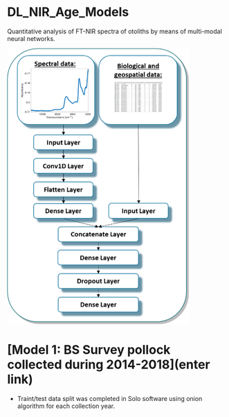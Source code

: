 # DL_NIR_Age_Models
Quantitative analysis of FT-NIR spectra of otoliths by means of multi-modal neural networks.

![](/images/m_picture.png)

# [Model 1: BS Survey pollock collected during 2014-2018](enter link)
* Traint/test data split was completed in Solo software using onion algorithm for each collection year. 


